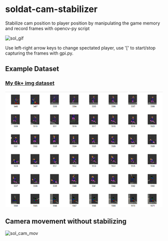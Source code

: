 # soldat-cam-stabilizer
Stabilize cam position to player position by manipulating the game memory and record frames with opencv-py script

![sol_gif](https://github.com/humanova/soldat-cam-stabilizer/blob/master/media/sol-2.gif "soldat_stabilized_cam") 

Use left-right arrow keys to change spectated player, use '[' to start/stop capturing the frames with gpi.py.

## Example Dataset
### [My 6k+ img dataset](https://github.com/humanova/soldat-cam-stabilizer/tree/master/data/soldat_dataset2)
![sol_dataset](https://github.com/humanova/soldat-cam-stabilizer/blob/master/media/sol5-dataset.gif "soldat_example_dataset")


## Camera movement without stabilizing
![sol_cam_mov](https://github.com/humanova/soldat-cam-stabilizer/blob/master/media/sol4.gif "soldat_cam_movement")

